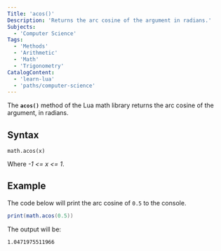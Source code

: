```yaml
---
Title: 'acos()'
Description: 'Returns the arc cosine of the argument in radians.'
Subjects:
  - 'Computer Science'
Tags:
  - 'Methods'
  - 'Arithmetic'
  - 'Math'
  - 'Trigonometry'
CatalogContent:
  - 'learn-lua'
  - 'paths/computer-science'
---
```


The **`acos()`** method of the Lua math library returns the arc cosine of the argument, in radians.

## Syntax

```pseudo
math.acos(x)
```

Where _-1 <= x <= 1_.

## Example

The code below will print the arc cosine of `0.5` to the console.

```lua
print(math.acos(0.5))
```

The output will be:

```shell
1.0471975511966
```
